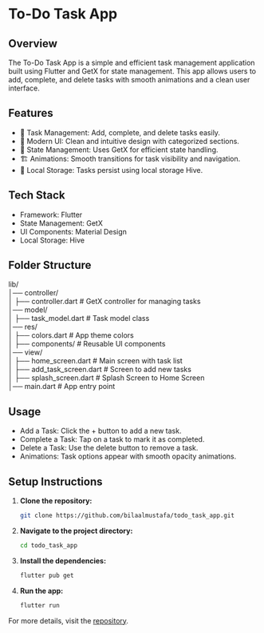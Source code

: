 # To-Do Task App

## Overview

The To-Do Task App is a simple and efficient task management application built using Flutter and GetX for state management. This app allows users to add, complete, and delete tasks with smooth animations and a clean user interface.

## Features

- 📌 Task Management: Add, complete, and delete tasks easily.
- 🎨 Modern UI: Clean and intuitive design with categorized sections.
- 🚀 State Management: Uses GetX for efficient state handling.
- 🏗 Animations: Smooth transitions for task visibility and navigation.
- 📂 Local Storage: Tasks persist using local storage Hive.

## Tech Stack

- Framework: Flutter
- State Management: GetX
- UI Components: Material Design
- Local Storage: Hive

## Folder Structure
lib/                                                                                                                                        
│── controller/                                                                                                                                            
│ ├── controller.dart # GetX controller for managing tasks                                                                                                                                                              
│── model/                                                                                                                      
│ ├── task_model.dart # Task model class                                                                                                                        
│── res/                                                                                                    
│ ├── colors.dart # App theme colors                                                                                                                    
│ ├── components/ # Reusable UI components                                                                                                                  
│── view/                                                                                                      
│ ├── home_screen.dart # Main screen with task list                                                                                            
│ ├── add_task_screen.dart # Screen to add new tasks                                                                                            
│ ├── splash_screen.dart # Splash Screen to Home Screen                                                                                                                                                      
│── main.dart # App entry point                                                                                                                                      

## Usage

- Add a Task: Click the + button to add a new task.
- Complete a Task: Tap on a task to mark it as completed.
- Delete a Task: Use the delete button to remove a task.
- Animations: Task options appear with smooth opacity animations.

## Setup Instructions

1. **Clone the repository:**
    ```sh
    git clone https://github.com/bilaalmustafa/todo_task_app.git
    ```

2. **Navigate to the project directory:**
    ```sh
    cd todo_task_app
    ```

3. **Install the dependencies:**
    ```sh
    flutter pub get
    ```

4. **Run the app:**
    ```sh
    flutter run
    ```

For more details, visit the [repository](https://github.com/bilaalmustafa/todo_task_app).
